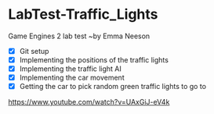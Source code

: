 # LabTest-Traffic_Lights
 Game Engines 2 lab test
 ~by Emma Neeson

- [x] Git setup
- [x] Implementing the positions of the traffic lights
- [x] Implementing the traffic light AI
- [x] Implementing the car movement	
- [x] Getting the car to pick random green traffic lights to go to	

https://www.youtube.com/watch?v=UAxGiJ-eV4k

